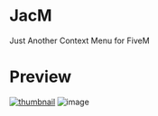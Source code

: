 # JacM
Just Another Context Menu for FiveM

# Preview
[![thumbnail](https://user-images.githubusercontent.com/89666307/220991391-9d682bea-c221-4510-b4e2-6cbdaead53bc.png)](https://youtu.be/LkpykRE-9Co!)
![image](https://media.discordapp.net/attachments/1061847991109025883/1078080692493234176/image.png?width=240&height=566)
